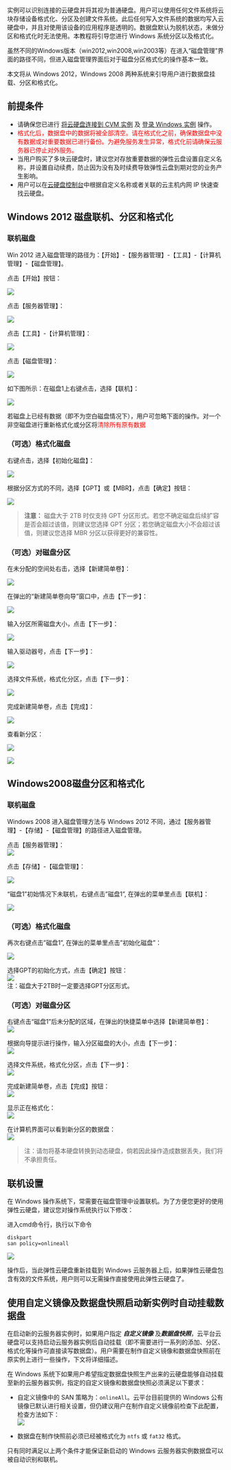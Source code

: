 实例可以识别连接的云硬盘并将其视为普通硬盘。用户可以使用任何文件系统将云块存储设备格式化、分区及创建文件系统。此后任何写入文件系统的数据均写入云硬盘中，并且对使用该设备的应用程序是透明的。数据盘默认为脱机状态，未做分区和格式化时无法使用。本教程将引导您进行 Windows 系统分区以及格式化。

虽然不同的Windows版本（win2012,win2008,win2003等）在进入“磁盘管理”界面的路径不同，但进入磁盘管理界面后对于磁盘分区格式化的操作基本一致。
 
本文将从 Windows 2012，Windows 2008 两种系统来引导用户进行数据盘挂载、分区和格式化。

## 前提条件
- 请确保您已进行 [将云硬盘连接到 CVM 实例](/doc/product/362/5745) 及 [登录 Windows 实例](/doc/product/213/5435) 操作。
- <font color="red">格式化后，数据盘中的数据将被全部清空。请在格式化之前，确保数据盘中没有数据或对重要数据已进行备份。为避免服务发生异常，格式化前请确保云服务器已停止对外服务。</font>
- 当用户购买了多块云硬盘时，建议您对存放重要数据的弹性云盘设置自定义名称，并设置自动续费，防止因为没有及时续费导致弹性云盘到期对您的业务产生影响。 
- 用户可以在[云硬盘控制台](http://console.tcecqpoc.fsphere.cn/cvm/cbs)中根据自定义名称或者关联的云主机内网 IP 快速查找云硬盘。

## Windows 2012 磁盘联机、分区和格式化
### 联机磁盘
Win 2012 进入磁盘管理的路径为：【开始】-【服务器管理】-【工具】-【计算机管理】-【磁盘管理】。

点击【开始】按钮：  

![](//mccdn.qcloud.com/img56b1ae00cc2f5.jpg)

点击【服务器管理】：  

![](//mccdn.qcloud.com/img56b1ae17e6f48.jpg)

点击【工具】-【计算机管理】：  

![](//mccdn.qcloud.com/img56b1aed3a67b3.jpg)

点击【磁盘管理】：  

![](//mccdn.qcloud.com/img56b1af025f7e1.jpg)

如下图所示：在磁盘1上右键点击，选择【联机】：  

![](//mccdn.qcloud.com/img56b1b00b8935c.jpg)

若磁盘上已经有数据（即不为空白磁盘情况下），用户可忽略下面的操作。对一个非空磁盘进行重新格式化或分区将<font color="red">清除所有原有数据</font>

### （可选）格式化磁盘
右键点击，选择【初始化磁盘】：  

![](//mccdn.qcloud.com/img56b1b057ada88.jpg)

根据分区方式的不同，选择【GPT】或【MBR】，点击【确定】按钮：  

![](//mccdn.qcloud.com/img56b1b0a1cd741.jpg)

> **注意：**
> 磁盘大于 2TB 时仅支持 GPT 分区形式。若您不确定磁盘后续扩容是否会超过该值，则建议您选择 GPT 分区；若您确定磁盘大小不会超过该值，则建议您选择 MBR 分区以获得更好的兼容性。

### （可选）对磁盘分区
在未分配的空间处右击，选择【新建简单卷】：  

![](//mccdn.qcloud.com/img56b1b0bead71b.jpg)

在弹出的“新建简单卷向导”窗口中，点击【下一步】：  

![](//mccdn.qcloud.com/img56b1b0fae959f.jpg)

输入分区所需磁盘大小，点击【下一步】：  

![](//mccdn.qcloud.com/img56b1b1de673fb.jpg)

输入驱动器号，点击【下一步】：  

![](//mccdn.qcloud.com/img56b1b2f078870.jpg)

选择文件系统，格式化分区，点击【下一步】：  

![](//mccdn.qcloud.com/img56b1b32b1846e.jpg)

完成新建简单卷，点击【完成】：  

![](//mccdn.qcloud.com/img56b1b37e6e5f2.jpg)

查看新分区：  

![](//mccdn.qcloud.com/img56b1b39fb404d.jpg)  

![](//mccdn.qcloud.com/img56b1b3a3e4dd4.jpg)  


## Windows2008磁盘分区和格式化
### 联机磁盘
Windows 2008 进入磁盘管理方法与 Windows 2012 不同，通过【服务器管理】-【存储】-【磁盘管理】的路径进入磁盘管理。

点击【服务器管理】：  
![](//mccdn.qcloud.com/img56b1b5c4cd2ad.jpg)  

点击【存储】-【磁盘管理】：  

![](//mccdn.qcloud.com/img56b1b6b60f2fd.jpg)  

“磁盘1”初始情况下未联机，右键点击”磁盘1”, 在弹出的菜单里点击【联机】：  

![](//mccdn.qcloud.com/img56b1b71f7e7d4.jpg)  

### （可选）格式化磁盘  
再次右键点击”磁盘1”, 在弹出的菜单里点击”初始化磁盘”：  

![](//mccdn.qcloud.com/img56b1b75941a79.jpg)  

选择GPT的初始化方式，点击【确定】按钮：  
![](//mccdn.qcloud.com/img56b1b89cb0675.jpg)  
注：磁盘大于2TB时一定要选择GPT分区形式。  

### （可选）对磁盘分区
右键点击“磁盘1”后未分配的区域，在弹出的快捷菜单中选择【新建简单卷】：  
![](//mccdn.qcloud.com/img56b1b91f2445b.jpg)  

根据向导提示进行操作，输入分区磁盘的大小，点击【下一步】：  
![](//mccdn.qcloud.com/img56b1b93ab1e4a.jpg)  

选择文件系统，格式化分区，点击【下一步】：  
![](//mccdn.qcloud.com/img56b1b95a7f09a.jpg)  

完成新建简单卷，点击【完成】按钮：  
![](//mccdn.qcloud.com/img56b1b9829f98e.jpg)  

显示正在格式化：  
![](//mccdn.qcloud.com/img56b1b99be5831.jpg)  

在计算机界面可以看到新分区的数据盘：  
![](//mccdn.qcloud.com/img56b1b9b953e21.jpg)  

>注：请勿将基本硬盘转换到动态硬盘，倘若因此操作造成数据丢失，我们将不承担责任。  

## 联机设置
在 Windows 操作系统下，常需要在磁盘管理中设置联机。为了方便您更好的使用弹性云硬盘，建议您对操作系统执行以下修改：  

进入cmd命令行，执行以下命令
```
diskpart
san policy=onlineall  
```
![](//mccdn.qcloud.com/static/img/cfb2f1d6d9b99c6786db612f343df525/image.png)  

操作后，当此弹性云硬盘重新挂载到 Windows 云服务器上后，如果弹性云硬盘包含有效的文件系统，用户则可以无需操作直接使用此弹性云硬盘了。  

## 使用自定义镜像及数据盘快照启动新实例时自动挂载数据盘
在启动新的云服务器实例时，如果用户指定 ***自定义镜像*** 及***数据盘快照***，云平台云硬盘可以支持启动云服务器实例后自动挂载（即不需要进行一系列的添加、分区、格式化等操作可直接读写数据盘）。用户需要在制作自定义镜像和数据盘快照前在原实例上进行一些操作，下文将详细描述。  

在 Windows 系统下如果用户希望指定数据盘快照生产出来的云硬盘能够自动挂载至新的云服务器实例，指定的自定义镜像和数据盘快照必须满足以下要求：  

- 自定义镜像中的 SAN 策略为：`onlineAll`。云平台目前提供的 Windows 公有镜像已默认进行相关设置，但仍建议用户在制作自定义镜像前检查下此配置，检查方法如下：  
![](//mccdn.qcloud.com/static/img/74e490afd81bd7ad9fc9590565b48a80/image.jpg)  

- 数据盘在制作快照前必须已经被格式化为 `ntfs` 或 `fat32` 格式。  

只有同时满足以上两个条件才能保证新启动的 Windows 云服务器实例数据盘可以被自动识别和联机。  